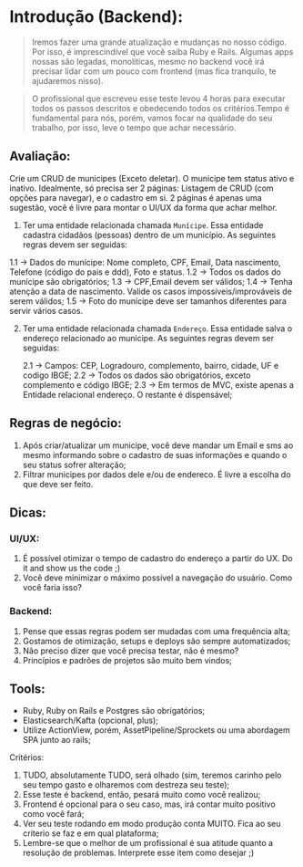 # Introdução (Backend):

> Iremos fazer uma grande atualização e mudanças no nosso código. Por isso, é imprescindível que você saiba Ruby e Rails. Algumas apps nossas são legadas, monolíticas, mesmo no backend você irá precisar lidar com um pouco com frontend (mas fica tranquilo, te ajudaremos nisso).

> O profissional que escreveu esse teste levou 4 horas para executar todos os passos descritos e obedecendo todos os critérios.Tempo é fundamental para nós, porém, vamos focar na qualidade do seu trabalho, por isso, leve o tempo que achar necessário.

## Avaliação:

Crie um CRUD de municipes (Exceto deletar). O municipe tem status ativo e inativo. Idealmente, só precisa ser 2 páginas: Listagem de CRUD (com opções para navegar), e o cadastro em si. 2 páginas é apenas uma sugestão, você é livre para montar o UI/UX da forma que achar melhor.

1. Ter uma entidade relacionada chamada `Munícipe`. Essa entidade cadastra cidadãos (pessoas) dentro de um município. As seguintes regras devem ser seguidas:

  1.1 -> Dados do munícipe: Nome completo, CPF, Email, Data nascimento, Telefone (código do pais e ddd), Foto e status.
  1.2 -> Todos os dados do munícipe são obrigatórios;
  1.3 -> CPF,Email devem ser válidos;
  1.4 -> Tenha atenção a data de nascimento. Valide os casos impossíveis/improváveis de serem válidos;
  1.5 -> Foto do munícipe deve ser tamanhos diferentes para servir vários casos.

2. Ter uma entidade relacionada chamada `Endereço`. Essa entidade salva o endereço relacionado ao municipe. As seguintes regras devem ser seguidas:

   2.1 -> Campos: CEP, Logradouro, complemento, bairro, cidade, UF e codigo IBGE;
   2.2 -> Todos os dados são obrigatórios, exceto complemento e código IBGE;
   2.3 -> Em termos de MVC, existe apenas a Entidade relacional endereço. O restante é dispensável;

## Regras de negócio:

1. Após criar/atualizar um municipe, você deve mandar um Email e sms ao mesmo informando sobre o cadastro de suas informações e quando o seu status sofrer alteração;
2. Filtrar municipes por dados dele e/ou de endereco. É livre a escolha do que deve ser feito.

## Dicas:

### UI/UX:
  1. É possível otimizar o tempo de cadastro do endereço a partir do UX. Do it and show us the code ;)
  2. Você deve minimizar o máximo possível a navegação do usuário. Como você faria isso?

### Backend:
  1. Pense que essas regras podem ser mudadas com uma frequência alta;
  2. Gostamos de otimização, setups e deploys são sempre automatizados;
  3. Não preciso dizer que você precisa testar, não é mesmo?
  4. Princípios e padrões de projetos são muito bem vindos;

## Tools:

- Ruby, Ruby on Rails e Postgres são obrigatórios;
- Elasticsearch/Kafta (opcional, plus);
- Utilize ActionView, porém, AssetPipeline/Sprockets ou uma abordagem SPA junto ao rails;

Critérios:

1. TUDO, absolutamente TUDO, será olhado (sim, teremos carinho pelo seu tempo gasto e olharemos com destreza seu teste);
2. Esse teste é backend, então, pesará muito como você realizou;
3. Frontend é opcional para o seu caso, mas, irá contar muito positivo como você fará;
4. Ver seu teste rodando em modo produção conta MUITO. Fica ao seu criterio se faz e em qual plataforma;
5. Lembre-se que o melhor de um profissional é sua atitude quanto a resolução de problemas. Interprete esse item como desejar ;)
